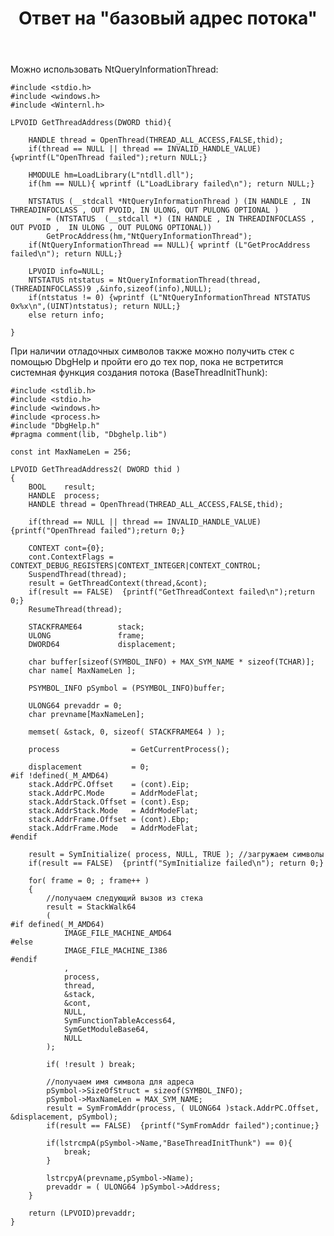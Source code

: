 ﻿---
title: "Ответ на \"базовый адрес потока\""
se.owner.user_id: 240512
se.owner.display_name: "MSDN.WhiteKnight"
se.owner.link: "https://ru.stackoverflow.com/users/240512/msdn-whiteknight"
se.answer_id: 830885
se.question_id: 729787
se.post_type: answer
se.is_accepted: False
---
<p>Можно использовать NtQueryInformationThread:</p>

<pre><code>#include &lt;stdio.h&gt;
#include &lt;windows.h&gt;
#include &lt;Winternl.h&gt;

LPVOID GetThreadAddress(DWORD thid){

    HANDLE thread = OpenThread(THREAD_ALL_ACCESS,FALSE,thid);
    if(thread == NULL || thread == INVALID_HANDLE_VALUE) {wprintf(L"OpenThread failed");return NULL;}

    HMODULE hm=LoadLibrary(L"ntdll.dll");
    if(hm == NULL){ wprintf (L"LoadLibrary failed\n"); return NULL;}

    NTSTATUS (__stdcall *NtQueryInformationThread ) (IN HANDLE , IN THREADINFOCLASS , OUT PVOID, IN ULONG, OUT PULONG OPTIONAL )  
        = (NTSTATUS  (__stdcall *) (IN HANDLE , IN THREADINFOCLASS , OUT PVOID ,  IN ULONG , OUT PULONG OPTIONAL))
        GetProcAddress(hm,"NtQueryInformationThread");  
    if(NtQueryInformationThread == NULL){ wprintf (L"GetProcAddress failed\n"); return NULL;}

    LPVOID info=NULL;   
    NTSTATUS ntstatus = NtQueryInformationThread(thread,(THREADINFOCLASS)9 ,&amp;info,sizeof(info),NULL);
    if(ntstatus != 0) {wprintf (L"NtQueryInformationThread NTSTATUS 0x%x\n",(UINT)ntstatus); return NULL;}
    else return info;

}
</code></pre>

<p>При наличии отладочных символов также можно получить стек с помощью DbgHelp и пройти его до тех пор, пока не встретится системная функция создания потока (BaseThreadInitThunk):</p>

<pre><code>#include &lt;stdlib.h&gt;
#include &lt;stdio.h&gt;
#include &lt;windows.h&gt;
#include &lt;process.h&gt;
#include "DbgHelp.h"
#pragma comment(lib, "Dbghelp.lib")

const int MaxNameLen = 256;

LPVOID GetThreadAddress2( DWORD thid )
{
    BOOL    result;
    HANDLE  process;
    HANDLE thread = OpenThread(THREAD_ALL_ACCESS,FALSE,thid);

    if(thread == NULL || thread == INVALID_HANDLE_VALUE) {printf("OpenThread failed");return 0;}

    CONTEXT cont={0};
    cont.ContextFlags = CONTEXT_DEBUG_REGISTERS|CONTEXT_INTEGER|CONTEXT_CONTROL;    
    SuspendThread(thread);
    result = GetThreadContext(thread,&amp;cont);
    if(result == FALSE)  {printf("GetThreadContext failed\n");return 0;}
    ResumeThread(thread);

    STACKFRAME64        stack;
    ULONG               frame;    
    DWORD64             displacement;

    char buffer[sizeof(SYMBOL_INFO) + MAX_SYM_NAME * sizeof(TCHAR)];
    char name[ MaxNameLen ];

    PSYMBOL_INFO pSymbol = (PSYMBOL_INFO)buffer;

    ULONG64 prevaddr = 0;
    char prevname[MaxNameLen];

    memset( &amp;stack, 0, sizeof( STACKFRAME64 ) );

    process                = GetCurrentProcess();

    displacement           = 0;
#if !defined(_M_AMD64)
    stack.AddrPC.Offset    = (cont).Eip;
    stack.AddrPC.Mode      = AddrModeFlat;
    stack.AddrStack.Offset = (cont).Esp;
    stack.AddrStack.Mode   = AddrModeFlat;
    stack.AddrFrame.Offset = (cont).Ebp;
    stack.AddrFrame.Mode   = AddrModeFlat;
#endif

    result = SymInitialize( process, NULL, TRUE ); //загружаем символы
    if(result == FALSE)  {printf("SymInitialize failed\n"); return 0;}

    for( frame = 0; ; frame++ )
    {
        //получаем следующий вызов из стека
        result = StackWalk64
        (
#if defined(_M_AMD64)
            IMAGE_FILE_MACHINE_AMD64
#else
            IMAGE_FILE_MACHINE_I386
#endif
            ,
            process,
            thread,
            &amp;stack,
            &amp;cont,
            NULL,
            SymFunctionTableAccess64,
            SymGetModuleBase64,
            NULL
        );

        if( !result ) break;        

        //получаем имя символа для адреса
        pSymbol-&gt;SizeOfStruct = sizeof(SYMBOL_INFO);
        pSymbol-&gt;MaxNameLen = MAX_SYM_NAME;
        result = SymFromAddr(process, ( ULONG64 )stack.AddrPC.Offset, &amp;displacement, pSymbol);
        if(result == FALSE)  {printf("SymFromAddr failed");continue;}        

        if(lstrcmpA(pSymbol-&gt;Name,"BaseThreadInitThunk") == 0){                       
            break;
        }     

        lstrcpyA(prevname,pSymbol-&gt;Name);
        prevaddr = ( ULONG64 )pSymbol-&gt;Address;
    }

    return (LPVOID)prevaddr;
}
</code></pre>
